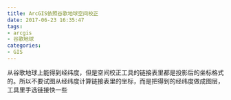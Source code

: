 ```yaml
---
title: ArcGIS依照谷歌地球空间校正
date: 2017-06-23 16:35:47
tags: 
- arcgis
- 谷歌地球
categories: 
- GIS
---
```


<!--more-->

从谷歌地球上能得到经纬度，但是空间校正工具的链接表里都是投影后的坐标格式的。所以不要试图从经纬度计算链接表里的坐标，而是把得到的经纬度做成图层，工具里手选链接快一些